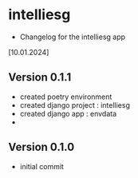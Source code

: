 # intelliesg

- Changelog for the intelliesg app


[10.01.2024]

Version 0.1.1
-
- created poetry environment
- created django project : intelliesg
- created django app : envdata
- 


Version 0.1.0
-
- initial commit









